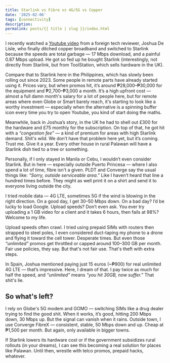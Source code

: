 ```yaml
---
title: Starlink vs Fibre vs 4G/5G vs Copper
date: '2025-02-06'
tags: [connectivity]
description: 
permalink: posts/{{ title | slug }}/index.html
---
```


I recently watched a [Youtube video](https://www.youtube.com/watch?v=uQgeBs78xO8) from a foreign tech reviewer, Joshua De Lisle, who finally ditched copper broadband and switched to Starlink because the speeds are total garbage — 17 Mbps download, and a painful 0.87 Mbps upload. He got so fed up he bought Starlink (interestingly, not directly from Starlink, but from ToolStation, which sells hardware in the UK).

Compare that to Starlink here in the Philippines, which has slowly been rolling out since 2023. Some people in remote parts have already started using it. Prices vary, but when promos hit, it’s around ₱28,000–₱30,000 for the equipment and ₱2,700–₱3,000 a month. It’s a high upfront cost — almost a full damn month's salary for a lot of people here, but for remote areas where even Globe or Smart barely reach, it's starting to look like a worthy investment — especially when the alternative is a spinning buffer icon every time you try to open Youtube, you kind of start doing the maths.

Meanwhile, back in Joshua’s story, in the UK he had to shell out £300 for the hardware and £75 monthly for the subscription. 
On top of that, he got hit with a *“congestion fee”* — a kind of premium for areas with high Starlink demand. Shit's wild. We don’t have that problem here yet, but it’s coming. Trust me. Give it a year. Every other house in rural Palawan will have a Starlink dish tied to a tree or something.

Personally, if I only stayed in Manila or Cebu, I wouldn’t even consider Starlink. But in here — especially outside Puerto Princesa —  where I also spend a lot of time, fibre isn't a given. PLDT and Converge say the usual things like: *“Sorry, outside serviceable area.”* Like I haven’t heard that line a hundred times before. They might as well print it on a shirt and send it to everyone living outside the city.

I tried mobile data — 4G LTE, sometimes 5G if the wind is blowing in the right direction. On a good day, I get 30–50 Mbps down. On a bad day? I’d be lucky to load Google. Upload speeds? Don’t even ask. You ever try uploading a 1 GB video for a client and it takes 6 hours, then fails at 98%? Welcome to my life.

Upload speeds often crawl. I tried using prepaid SIMs with routers then strapped to steel poles, I even considered duct-taping my phone to a drone and flying it toward the cell tower. Desperate times. But even those *“unlimited”* promos get throttled or capped around 100–300 GB per month. Fair use policies, they say. But that's not fair use. That's theft with extra steps.

In Spain, Joshua mentioned paying just 15 euros (~₱900) for real unlimited 4G LTE — that’s impressive. Here, I dream of that. I pay twice as much for half the speed, and *“unlimited”* means *“you hit 30GB, now suffer.”* That shit's lie.

## So what's left?
I rely on Globe's 5G modem and GOMO — switching SIMs like a drug dealer trying to find the good shit. When it works, it’s good, hitting 200 Mbps down, 30 Mbps up. But the signal can vanish when it rains. Outside town, I use Converge FibreX — consistent, stable, 50 Mbps down and up. Cheap at ₱1,500 per month. But again, only available in bigger towns. 

If Starlink lowers its hardware cost or if the government subsidizes rural rollouts (in your dreams), I can see this becoming a real solution for places like Palawan. Until then, wrestle with telco promos, prepaid hacks, whatever.